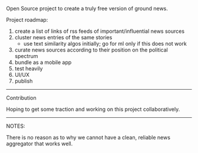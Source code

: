 Open Source project to create a truly free version of ground news.

Project roadmap:
1. create a list of links of rss feeds of important/influential news sources
2. cluster news entries of the same stories
	- use text similarity algos initially; go for ml only if this does not work
3. curate news sources according to their position on the political spectrum
4. bundle as a mobile app
5. test heavily
6. UI/UX
7. publish

---

Contribution

Hoping to get some traction and working on this project collaboratively.


---

NOTES:

There is no reason as to why we cannot have a clean, reliable news aggregator that works well.


